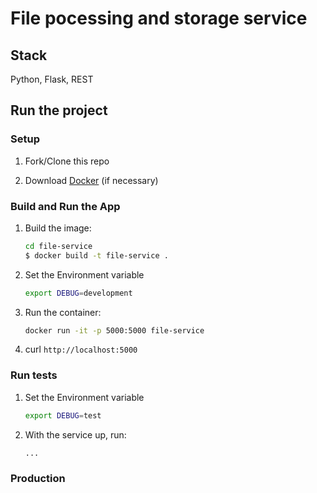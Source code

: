 # File pocessing and storage service

## Stack

Python, Flask, REST

## Run the project

### Setup

1. Fork/Clone this repo

1. Download [Docker](https://docs.docker.com/docker-for-mac/install/) (if necessary)

### Build and Run the App

1. Build the image:
  
    ```sh
    cd file-service
    $ docker build -t file-service .
    ```

1. Set the Environment variable

    ```sh
    export DEBUG=development
    ```

1. Run the container:

    ```sh
    docker run -it -p 5000:5000 file-service
    ```

1. curl `http://localhost:5000`

### Run tests

1. Set the Environment variable

    ```sh
    export DEBUG=test
    ```

1. With the service up, run:

    ```sh
    ...
    ```

### Production

